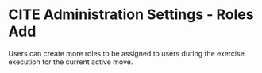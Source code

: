 # CITE Administration Settings - Roles Add

Users can create more roles to be assigned to users during the exercise execution for the current active move.
